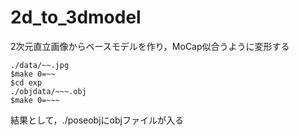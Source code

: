 # 2d_to_3dmodel
 2次元直立画像からベースモデルを作り，MoCap似合うように変形する

```
./data/~~.jpg
$make 0=~~
$cd exp
./objdata/~~~.obj
$make 0=~~~
```

結果として，./poseobjにobjファイルが入る